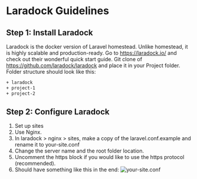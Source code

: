 # Laradock Guidelines

## Step 1: Install Laradock

Laradock is the docker version of Laravel homestead. Unlike homestead, it is highly scalable and production-ready.
Go to https://laradock.io/ and check out their wonderful quick start guide.
Git clone of https://github.com/laradock/laradock and place it in your Project folder. Folder structure should look like this:

```bash
+ laradock
+ project-1
+ project-2
```

## Step 2: Configure Laradock

1. Set up sites
  1. Use Nginx.
  2. In laradock > nginx > sites, make a copy of the laravel.conf.example and rename it to your-site.conf
  3. Change the server name and the root folder location.
  4. Uncomment the https block if you would like to use the https protocol (recommended).
  5. Should have something like this in the end:
![your-site.conf](http://via.placeholder.com/200x150)
